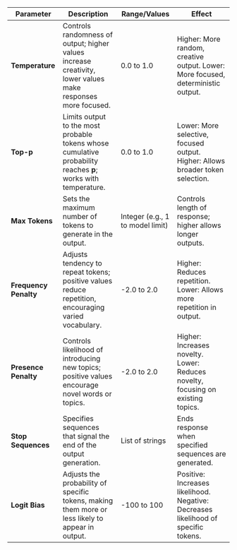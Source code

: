 | Parameter        | Description                                                                                       | Range/Values                  | Effect                                         |
|------------------|---------------------------------------------------------------------------------------------------|-------------------------------|------------------------------------------------|
| **Temperature**  | Controls randomness of output; higher values increase creativity, lower values make responses more focused.  | 0.0 to 1.0                    | Higher: More random, creative output. Lower: More focused, deterministic output.    |
| **Top-p**        | Limits output to the most probable tokens whose cumulative probability reaches **p**; works with temperature.   | 0.0 to 1.0                    | Lower: More selective, focused output. Higher: Allows broader token selection.       |
| **Max Tokens**   | Sets the maximum number of tokens to generate in the output.                                        | Integer (e.g., 1 to model limit) | Controls length of response; higher allows longer outputs.                           |
| **Frequency Penalty** | Adjusts tendency to repeat tokens; positive values reduce repetition, encouraging varied vocabulary.        | -2.0 to 2.0                   | Higher: Reduces repetition. Lower: Allows more repetition in output.                 |
| **Presence Penalty**  | Controls likelihood of introducing new topics; positive values encourage novel words or topics.          | -2.0 to 2.0                   | Higher: Increases novelty. Lower: Reduces novelty, focusing on existing topics.      |
| **Stop Sequences**    | Specifies sequences that signal the end of the output generation.                              | List of strings               | Ends response when specified sequences are generated.                                |
| **Logit Bias**        | Adjusts the probability of specific tokens, making them more or less likely to appear in output.         | -100 to 100                   | Positive: Increases likelihood. Negative: Decreases likelihood of specific tokens.   |